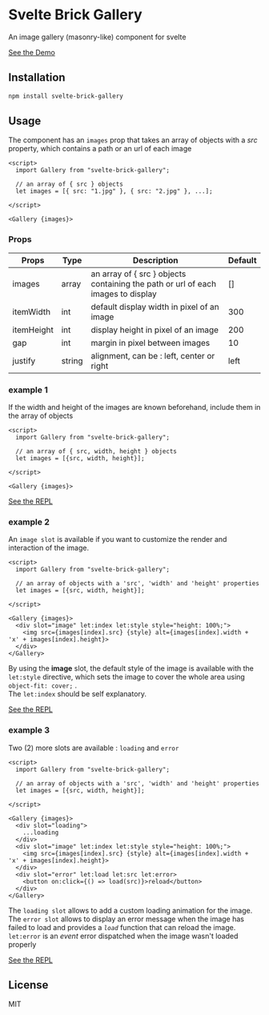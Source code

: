 # Svelte Brick Gallery

An image gallery (masonry-like) component for svelte

[See the Demo](https://anotherempty.github.io/svelte-brick-gallery/)

## Installation

```sh
npm install svelte-brick-gallery
```

## Usage

The component has an `images` prop that takes an array of objects with a *src* property, which contains a path or an url of each image

```svelte
<script>
  import Gallery from "svelte-brick-gallery";

  // an array of { src } objects
  let images = [{ src: "1.jpg" }, { src: "2.jpg" }, ...];

</script>

<Gallery {images}>
```

### Props

| Props      | Type    | Description                                                                      | Default |
|------------|---------|----------------------------------------------------------------------------------|---------|
| images     | array   | an array of { src } objects containing the path or url of each images to display | []      |
| itemWidth  | int | default display width in pixel of an image                                       | 300     |
| itemHeight | int | display height in pixel of an image                                              | 200     |
| gap        | int | margin in pixel between images                                                 | 10      |
| justify    | string  | alignment, can be : left, center or right                          | left    |

### example 1

If the width and height of the images are known beforehand, include them in the array of objects

```svelte
<script>
  import Gallery from "svelte-brick-gallery";

  // an array of { src, width, height } objects
  let images = [{src, width, height}];

</script>

<Gallery {images}>
```
[See the REPL](https://svelte.dev/repl/fa9eef6cd0d44334a25d6042b34a1d3c?version=3.48.0)

### example 2

An `image slot` is available if you want to customize the render and interaction of the image. 

```svelte
<script>
  import Gallery from "svelte-brick-gallery";

  // an array of objects with a 'src', 'width' and 'height' properties
  let images = [{src, width, height}];

</script>

<Gallery {images}>
  <div slot="image" let:index let:style style="height: 100%;">
    <img src={images[index].src} {style} alt={images[index].width + 'x' + images[index].height}>
  </div>
</Gallery>
```

By using the **image** slot, the default style of the image is available with the `let:style` directive, which sets the image to cover the whole area using `object-fit: cover;` . <br>
The `let:index` should be self explanatory.

[See the REPL](https://svelte.dev/repl/1ebd308fd65f48d385195f18be9543f0?version=3.48.0)

### example 3

Two (2) more slots are available : `loading` and `error`
```svelte
<script>
  import Gallery from "svelte-brick-gallery";

  // an array of objects with a 'src', 'width' and 'height' properties
  let images = [{src, width, height}];

</script>

<Gallery {images}>
  <div slot="loading">
    ...loading
  </div>
  <div slot="image" let:index let:style style="height: 100%;">
    <img src={images[index].src} {style} alt={images[index].width + 'x' + images[index].height}>
  </div>
  <div slot="error" let:load let:src let:error>
    <button on:click={() => load(src)}>reload</button>
  </div>
</Gallery>
```
The `loading slot` allows to add a custom loading animation for the image.<br>
The `error slot` allows to display an error message when the image has failed to load and provides a *`load`* function that can reload the image. <br>
`let:error` is an *event* error dispatched when the image wasn't loaded properly

[See the REPL](https://svelte.dev/repl/32ab548ff35d4002ac2c3ea35f98812b?version=3.48.0)

## License

MIT


